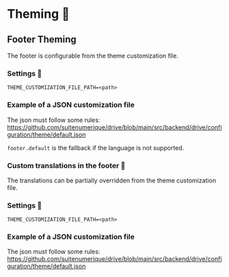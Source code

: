 # Theming 📝

## **Footer Theming**

The footer is configurable from the theme customization file.

### Settings 🔧

```shellscript
THEME_CUSTOMIZATION_FILE_PATH=<path>
```

### Example of a JSON customization file

The json must follow some rules: https://github.com/suitenumerique/drive/blob/main/src/backend/drive/configuration/theme/default.json

`footer.default` is the fallback if the language is not supported.

### Custom translations in the footer 📝

The translations can be partially overridden from the theme customization file.

### Settings 🔧

```shellscript
THEME_CUSTOMIZATION_FILE_PATH=<path>
```

### Example of a JSON customization file

The json must follow some rules: https://github.com/suitenumerique/drive/blob/main/src/backend/drive/configuration/theme/default.json